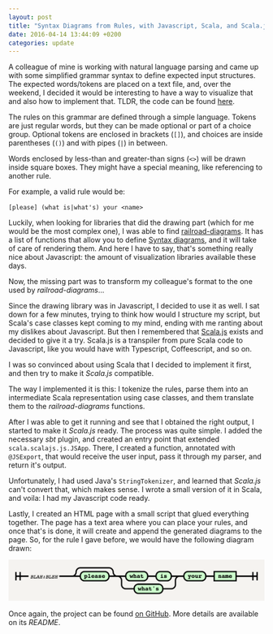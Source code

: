 ```yaml
---
layout: post
title: "Syntax Diagrams from Rules, with Javascript, Scala, and Scala.js"
date: 2016-04-14 13:44:09 +0200
categories: update
---
```


A colleague of mine is working with natural language parsing and came up with some simplified grammar syntax to define expected input structures. The expected words/tokens are placed on a text file, and, over the weekend, I decided it would be interesting to have a way to visualize that and also how to implement that. TLDR, the code can be found [here](https://github.com/lucastorri/draw-diagram).

The rules on this grammar are defined through a simple language. Tokens are just regular words, but they can be made optional or part of a choice group. Optional tokens are enclosed in brackets (`[]`), and choices are inside parentheses (`()`) and with pipes (`|`) in between.

Words enclosed by less-than and greater-than signs (`<>`) will be drawn inside square boxes. They might have a special meaning, like referencing to another rule.

For example, a valid rule would be:

```
[please] (what is|what's) your <name>
```

Luckily, when looking for libraries that did the drawing part (which for me would be the most complex one), I was able to find [railroad-diagrams](https://github.com/tabatkins/railroad-diagrams). It has a list of functions that allow you to define [Syntax diagrams](https://en.wikipedia.org/wiki/Syntax_diagram), and it will take of care of rendering them. And here I have to say, that's something really nice about Javascript: the amount of visualization libraries available these days.

Now, the missing part was to transform my colleague's format to the one used by *railroad-diagrams*...

Since the drawing library was in Javascript, I decided to use it as well. I sat down for a few minutes, trying to think how would I structure my script, but Scala's case classes kept coming to my mind, ending with me ranting about my dislikes about Javascript. But then I remembered that [Scala.js](https://www.scala-js.org/) exists and decided to give it a try. Scala.js is a transpiler from pure Scala code to Javascript, like you would have with Typescript, Coffeescript, and so on.

I was so convinced about using Scala that I decided to implement it first, and then try to make it *Scala.js* compatible.

The way I implemented it is this: I tokenize the rules, parse them into an intermediate Scala representation using case classes, and them translate them to the *railroad-diagrams* functions.

After I was able to get it running and see that I obtained the right output, I started to make it *Scala.js* ready. The process was quite simple. I added the necessary *sbt* plugin, and created an entry point that extended `scala.scalajs.js.JSApp`. There, I created a function, annotated with `@JSExport`, that would receive the user input, pass it through my parser, and return it's output.

Unfortunately, I had used Java's `StringTokenizer`, and learned that *Scala.js* can't convert that, which makes sense. I wrote a small version of it in Scala, and voila: I had my Javascript code ready.

Lastly, I created an HTML page with a small script that glued everything together. The page has a text area where you can place your rules, and once that's is done, it will create and append the generated diagrams to the page. So, for the rule I gave before, we would have the following diagram drawn:

![Example's Syntax Diagram](/assets/2016-04-14-syntax-diagrams-from-rules-with-javascript-scala-and-scalajs/example.png)

Once again, the project can be found [on GitHub](https://github.com/lucastorri/draw-diagram). More details are available on its *README*.
